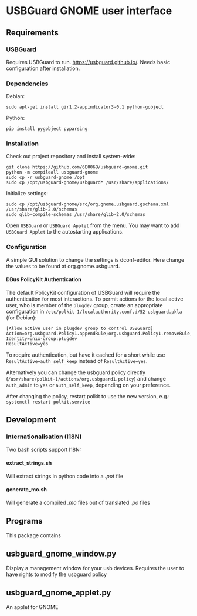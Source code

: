 # USBGuard GNOME user interface

## Requirements

### USBGuard

Requires USBGuard to run. https://usbguard.github.io/.
Needs basic configuration after installation.

### Dependencies

Debian:

```sudo apt-get install gir1.2-appindicator3-0.1 python-gobject```

Python:

```pip install pygobject pyparsing```

### Installation

Check out project repository and install system-wide:
```
git clone https://github.com/6E006B/usbguard-gnome.git
python -m compileall usbguard-gnome
sudo cp -r usbguard-gnome /opt
sudo cp /opt/usbguard-gnome/usbguard* /usr/share/applications/
```

Initialize settings:
```
sudo cp /opt/usbguard-gnome/src/org.gnome.usbguard.gschema.xml /usr/share/glib-2.0/schemas
sudo glib-compile-schemas /usr/share/glib-2.0/schemas
``` 

Open `USBGuard` or `USBGuard Applet` from the menu.
You may want to add `USBGuard Applet` to the autostarting applications.

### Configuration

A simple GUI solution to change the settings is dconf-editor.
Here change the values to be found at org.gnome.usbguard.

#### DBus PolicyKit Authentication

The default PolicyKit configuration of USBGuard will require the authentication for most interactions.
To permit actions for the local active user, who is member of the `plugdev` group, create an appropriate configuration in `/etc/polkit-1/localauthority.conf.d/52-usbguard.pkla` (for Debian):
```
[Allow active user in plugdev group to control USBGuard]
Action=org.usbguard.Policy1.appendRule;org.usbguard.Policy1.removeRule;org.usbguard.Devices1.applyDevicePolicy;org.usbguard1.setParameter
Identity=unix-group:plugdev
ResultActive=yes
```

To require authentication, but have it cached for a short while use `ResultActive=auth_self_keep` instead of `ResultActive=yes`.

Alternatively you can change the usbguard policy directly (`/usr/share/polkit-1/actions/org.usbguard1.policy`) and change `auth_admin` to `yes` or `auth_self_keep`, depending on your preference.

After changing the policy, restart polkit to use the new version, e.g.: `systemctl restart polkit.service`

## Development

### Internationalisation (I18N)

Two bash scripts support I18N:

#### extract_strings.sh

Will extract strings in python code into a *.pot* file

#### generate_mo.sh

Will generate a compiled *.mo* files out of translated *.po* files

## Programs

This package contains

## usbguard_gnome_window.py

Display a management window for your usb devices. Requires the user to have rights to modify the usbguard policy

## usbguard_gnome_applet.py

An applet for GNOME
